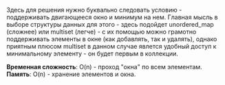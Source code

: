 Здесь для решения нужно буквально следовать условию - поддерживать двигающееся окно и минимум на нем. Главная мысль в выборе структуры данных для этого - здесь подойдет unordered_map (сложнее) или multiset (легче) - с их помощью можно грамотно поддерживать элементы в окне (как добавлять, так и удалять), однако приятным плюсом multiset в данном случае явлется удобный доступ к минимальному элементу - он будет первым в коллекции.

**Временная сложность**: O(n) - проход "окна" по всем элементам.
**Память**: O(n) - хранение элементов и окна.
